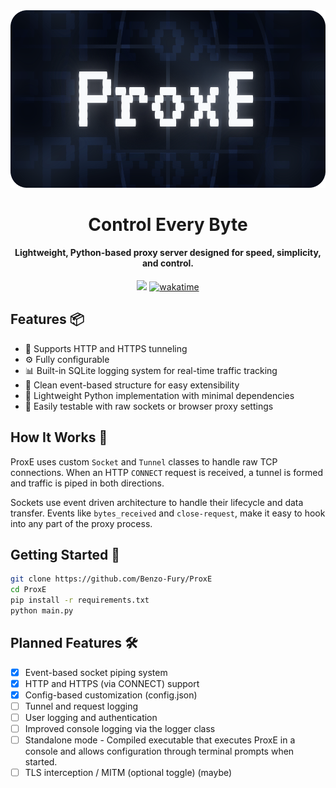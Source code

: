 <div align="center">
    <img src="https://raw.githubusercontent.com/Benzo-Fury/ProxE/refs/heads/master/public/images/banner-rounded.png" width="900px">
    <h1>Control Every Byte</h1>
    <h4>
        Lightweight, Python-based proxy server designed for speed, simplicity, and control.
    </h4>
</div>

<div align="center" styles="margin-top: 10px">
    <img src="https://img.shields.io/badge/open-source-brightgreen" />
    <a href="https://wakatime.com/badge/user/562ef0a6-af5f-4e3d-b92f-23fc331558ea/project/77366a07-9ee3-414d-90a2-78da4e6fbfa1"><img src="https://wakatime.com/badge/user/562ef0a6-af5f-4e3d-b92f-23fc331558ea/project/77366a07-9ee3-414d-90a2-78da4e6fbfa1.svg" alt="wakatime"></a>
</div>


## Features 📦

- 🔄 Supports HTTP and HTTPS tunneling 
- ⚙️ Fully configurable
- 📊 Built-in SQLite logging system for real-time traffic tracking
- 🧱 Clean event-based structure for easy extensibility
- 🐍 Lightweight Python implementation with minimal dependencies
- 🧪 Easily testable with raw sockets or browser proxy settings

## How It Works 🧠

ProxE uses custom `Socket` and `Tunnel` classes to handle raw TCP connections. When an HTTP `CONNECT` request is received, a tunnel is formed and traffic is piped in both directions.

Sockets use event driven architecture to handle their lifecycle and data transfer. Events like `bytes_received` and `close-request`, make it easy to hook into any part of the proxy process.


## Getting Started 🚀

```bash
git clone https://github.com/Benzo-Fury/ProxE
cd ProxE
pip install -r requirements.txt
python main.py
```

## Planned Features 🛠️

- [x] Event-based socket piping system
- [x] HTTP and HTTPS (via CONNECT) support
- [x] Config-based customization (config.json)
- [ ] Tunnel and request logging
- [ ] User logging and authentication
- [ ] Improved console logging via the logger class
- [ ] Standalone mode - Compiled executable that executes ProxE in a console and allows configuration through terminal prompts when started.
- [ ] TLS interception / MITM (optional toggle) (maybe)